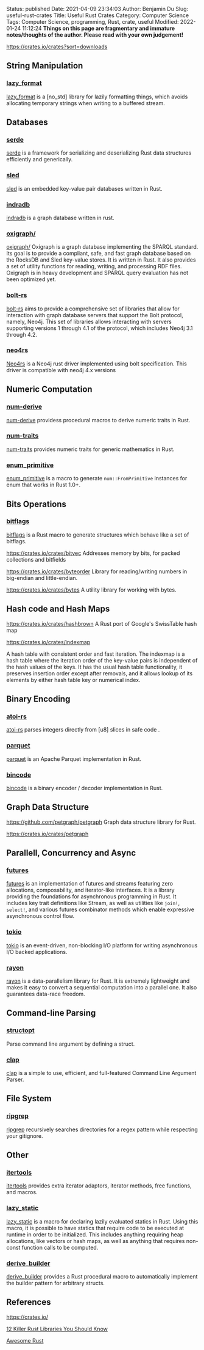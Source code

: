 Status: published
Date: 2021-04-09 23:34:03
Author: Benjamin Du
Slug: useful-rust-crates
Title: Useful Rust Crates
Category: Computer Science
Tags: Computer Science, programming, Rust, crate, useful
Modified: 2022-01-24 11:12:24
**Things on this page are fragmentary and immature notes/thoughts of the author. Please read with your own judgement!**

https://crates.io/crates?sort=downloads

## String Manipulation 
### [lazy_format](https://crates.io/crates/lazy_format)
[lazy_format](https://crates.io/crates/lazy_format)
is a [no_std] library for lazily formatting things,
which avoids allocating temporary strings 
when writing to a buffered stream. 

## Databases

### [serde](https://crates.io/crates/serde)
[serde](https://crates.io/crates/serde)
is a framework for serializing and deserializing Rust data structures efficiently and generically.

### [sled](https://github.com/spacejam/sled)
[sled](https://github.com/spacejam/sled)
is an embedded key-value pair databases written in Rust.

### [indradb](https://github.com/indradb/indradb)
[indradb](https://github.com/indradb/indradb)
is a graph database written in rust.

### [oxigraph/](https://github.com/oxigraph/oxigraph/)
[oxigraph/](https://github.com/oxigraph/oxigraph/)
Oxigraph is a graph database implementing the SPARQL standard.
Its goal is to provide a compliant, safe, 
and fast graph database based on the RocksDB and Sled key-value stores. 
It is written in Rust. 
It also provides a set of utility functions for reading, writing, and processing RDF files.
Oxigraph is in heavy development and SPARQL query evaluation has not been optimized yet.

### [bolt-rs](https://github.com/lucis-fluxum/bolt-rs)
[bolt-rs](https://github.com/lucis-fluxum/bolt-rs)
aims to provide a comprehensive set of libraries 
that allow for interaction with graph database servers 
that support the Bolt protocol, namely, Neo4j. 
This set of libraries allows interacting with servers 
supporting versions 1 through 4.1 of the protocol, 
which includes Neo4j 3.1 through 4.2.

### [neo4rs](https://github.com/yehohanan7/neo4rs)
[Neo4rs](https://github.com/yehohanan7/neo4rs)
is a Neo4j rust driver implemented using bolt specification.
This driver is compatible with neo4j 4.x versions

## Numeric Computation

### [num-derive](https://crates.io/crates/num-derive)
[num-derive](https://crates.io/crates/num-derive)
providess procedural macros to derive numeric traits in Rust.

### [num-traits](https://crates.io/crates/num-traits)
[num-traits](https://crates.io/crates/num-traits)
provides numeric traits for generic mathematics in Rust.

### [enum_primitive](https://crates.io/crates/enum_primitive)
[enum_primitive](https://crates.io/crates/enum_primitive)
is a macro to generate `num::FromPrimitive` instances for enum that works in Rust 1.0+.

## Bits Operations 

### [bitflags](https://crates.io/crates/bitflags)
[bitflags](https://crates.io/crates/bitflags)
is a Rust macro to generate structures which behave like a set of bitflags.

https://crates.io/crates/bitvec
Addresses memory by bits, for packed collections and bitfields

https://crates.io/crates/byteorder
Library for reading/writing numbers in big-endian and little-endian.

https://crates.io/crates/bytes
A utility library for working with bytes.

## Hash code and Hash Maps

https://crates.io/crates/hashbrown
A Rust port of Google's SwissTable hash map

https://crates.io/crates/indexmap

A hash table with consistent order and fast iteration. The indexmap is a hash table where the iteration order of the key-value pairs is independent of the hash values of the keys. It has the usual hash table functionality, it preserves insertion order except after removals, and it allows lookup of its elements by either hash table key or numerical index.



## Binary Encoding

### [atoi-rs](https://github.com/pacman82/atoi-rs)

[atoi-rs](https://github.com/pacman82/atoi-rs)
parses integers directly from [u8] slices in safe code
.

### [parquet](https://crates.io/crates/parquet)
[parquet](https://crates.io/crates/parquet)
is an Apache Parquet implementation in Rust.

### [bincode](https://github.com/bincode-org/bincode)
[bincode](https://github.com/bincode-org/bincode)
is a binary encoder / decoder implementation in Rust.

## Graph Data Structure

https://github.com/petgraph/petgraph
Graph data structure library for Rust.

https://crates.io/crates/petgraph

## Parallell, Concurrency and Async
### [futures](https://crates.io/crates/futures)
[futures](https://crates.io/crates/futures)
is an implementation of futures and streams featuring zero allocations, 
composability, and iterator-like interfaces.
It is a library providing the foundations for asynchronous programming in Rust. 
It includes key trait definitions like Stream, 
as well as utilities like `join!`, `select!`, 
and various futures combinator methods which enable expressive asynchronous control flow.

### [tokio](https://crates.io/crates/tokio)
[tokio](https://crates.io/crates/tokio)
is an event-driven, non-blocking I/O platform for writing asynchronous I/O backed applications.

### [rayon](https://crates.io/crates/rayon)
[rayon](https://crates.io/crates/rayon)
is a data-parallelism library for Rust. 
It is extremely lightweight and makes it easy to convert a sequential computation into a parallel one. 
It also guarantees data-race freedom. 

## Command-line Parsing

### [structopt](https://crates.io/crates/structopt)
Parse command line argument by defining a struct.

### [clap](https://crates.io/crates/clap)
[clap](https://crates.io/crates/clap)
is a simple to use, efficient, and full-featured Command Line Argument Parser.

## File System

### [ripgrep](https://github.com/BurntSushi/ripgrep)
[ripgrep](https://github.com/BurntSushi/ripgrep)
recursively searches directories for a regex pattern while respecting your gitignore.



## Other

### [itertools](https://crates.io/crates/itertools)
[itertools](https://crates.io/crates/itertools)
provides extra iterator adaptors, iterator methods, free functions, and macros.

### [lazy_static](https://crates.io/crates/lazy_static)
[lazy_static](https://crates.io/crates/lazy_static)
is a macro for declaring lazily evaluated statics in Rust.
Using this macro, 
it is possible to have statics that require code to be executed at runtime in order to be initialized. 
This includes anything requiring heap allocations, 
like vectors or hash maps, 
as well as anything that requires non-const function calls to be computed.

### [derive_builder](https://crates.io/crates/derive_builder)
[derive_builder](https://crates.io/crates/derive_builder)
provides a Rust procedural macro to automatically implement the builder pattern for arbitrary structs.


## References

https://crates.io/

[12 Killer Rust Libraries You Should Know](https://jondot.medium.com/12-killer-rust-libraries-you-should-know-c60bab07624f)

[Awesome Rust](https://github.com/rust-unofficial/awesome-rust)
